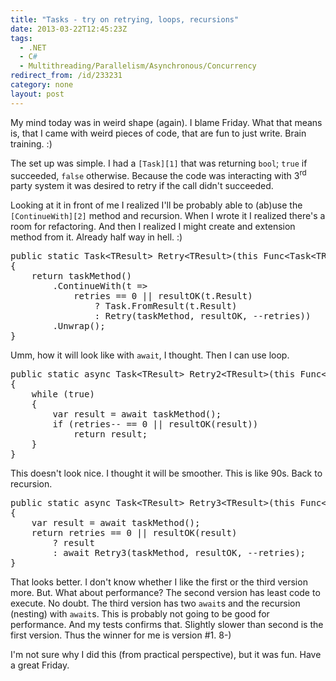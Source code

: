 ```yaml
---
title: "Tasks - try on retrying, loops, recursions"
date: 2013-03-22T12:45:23Z
tags:
  - .NET
  - C#
  - Multithreading/Parallelism/Asynchronous/Concurrency
redirect_from: /id/233231
category: none
layout: post
---
```

My mind today was in weird shape (again). I blame Friday. What that means is, that I came with weird pieces of code, that are fun to just write. Brain training. :)

<!-- excerpt -->

The set up was simple. I had a `[Task][1]` that was returning `bool`; `true` if succeeded, `false` otherwise. Because the code was interacting with 3<sup>rd</sup> party system it was desired to retry if the call didn't succeeded.

Looking at it in front of me I realized I'll be probably able to (ab)use the `[ContinueWith][2]` method and recursion. When I wrote it I realized there's a room for refactoring. And then I realized I might create and extension method from it. Already half way in hell. :)

<pre class="brush:csharp">
public static Task&lt;TResult&gt; Retry&lt;TResult&gt;(this Func&lt;Task&lt;TResult&gt;&gt; taskMethod, Func&lt;TResult, bool&gt; resultOK, int retries)
{
	return taskMethod()
		.ContinueWith(t =&gt;
			retries == 0 || resultOK(t.Result)
				? Task.FromResult(t.Result)
				: Retry(taskMethod, resultOK, --retries))
		.Unwrap();
}
</pre>

Umm, how it will look like with `await`, I thought. Then I can use loop.

<pre class="brush:csharp">
public static async Task&lt;TResult&gt; Retry2&lt;TResult&gt;(this Func&lt;Task&lt;TResult&gt;&gt; taskMethod, Func&lt;TResult, bool&gt; resultOK, int retries)
{
	while (true)
	{
		var result = await taskMethod();
		if (retries-- == 0 || resultOK(result))
			return result;
	}
}
</pre>

This doesn't look nice. I thought it will be smoother. This is like 90s. Back to recursion.

<pre class="brush:csharp">
public static async Task&lt;TResult&gt; Retry3&lt;TResult&gt;(this Func&lt;Task&lt;TResult&gt;&gt; taskMethod, Func&lt;TResult, bool&gt; resultOK, int retries)
{
	var result = await taskMethod();
	return retries == 0 || resultOK(result)
		? result
		: await Retry3(taskMethod, resultOK, --retries);
}
</pre>

That looks better. I don't know whether I like the first or the third version more. But. What about performance? The second version has least code to execute. No doubt. The third version has two `await`s and the recursion (nesting) with `await`s. This is probably not going to be good for performance. And my tests confirms that. Slightly slower than second is the first version. Thus the winner for me is version #1. 8-)

I'm not sure why I did this (from practical perspective), but it was fun. Have a great Friday.

[1]: http://msdn.microsoft.com/en-us/library/system.threading.tasks.task.aspx
[2]: http://msdn.microsoft.com/en-us/library/system.threading.tasks.task.continuewith.aspx